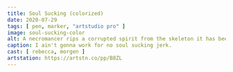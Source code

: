 ```yaml
---
title: Soul Sucking (colorized)
date: 2020-07-29
tags: [ pen, marker, "artstudio pro" ]
image: soul-sucking-color
alt: A necromancer rips a corrupted spirit from the skeleton it has been possessing while her raven watches from its perch on another skeleton.
caption: I ain't gonna work for no soul sucking jerk.
cast: [ rebecca, morgen ]
artstation: https://artstn.co/pp/B8ZL
---
```

